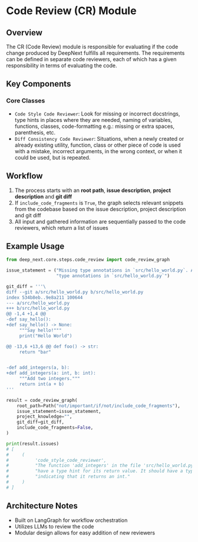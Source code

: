 # Code Review (CR) Module

## Overview

The CR (Code Review) module is responsible for evaluating if the code change produced by DeepNext fulfills all requirements. The requirements can be defined in separate code reviewers, each of which has a given responsibility in terms of evaluating the code.

## Key Components

### Core Classes

- `Code Style Code Reviewer`: Look for missing or incorrect docstrings, type hints in places where they are needed, naming of variables, functions, classes, code-formatting e.g.: missing or extra spaces, parenthesis, etc.
- `Diff Consistency Code Reviewer`: Situations, when a newly created or already existing utility, function, class or other piece of code is used with a mistake, incorrect arguments, in the wrong context, or when it could be used, but is repeated.

## Workflow

1. The process starts with an **root path**, **issue description**, **project description** and **git diff**
2. If `include_code_fragments` is `True`, the graph selects relevant snippets from the codebase based on the issue description, project description and git diff
3. All input and gathered information are sequentially passed to the code reviewers, which return a list of issues

## Example Usage

```python
from deep_next.core.steps.code_review import code_review_graph

issue_statement = ("Missing type annotations in `src/hello_world.py`. Add missing "
                   "type annotations in `src/hello_world.py`")

git_diff = '''\
diff --git a/src/hello_world.py b/src/hello_world.py
index 534b8eb..9e8a211 100644
--- a/src/hello_world.py
+++ b/src/hello_world.py
@@ -1,4 +1,4 @@
-def say_hello():
+def say_hello() -> None:
     """Say hello!"""
     print("Hello World")

@@ -13,6 +13,6 @@ def foo() -> str:
     return "bar"


-def add_integers(a, b):
+def add_integers(a: int, b: int):
     """Add two integers."""
     return int(a + b)
'''

result = code_review_graph(
    root_path=Path("not/important/if/not/include_code_fragments"),
    issue_statement=issue_statement,
    project_knowledge="",
    git_diff=git_diff,
    include_code_fragments=False,
)

print(result.issues)
# [
#     (
#          'code_style_code_reviewer',
#          "The function 'add_integers' in the file 'src/hello_world.py' does not "
#          "have a type hint for its return value. It should have a type hint "
#          "indicating that it returns an int."
#     )
# ]
```

## Architecture Notes

- Built on LangGraph for workflow orchestration
- Utilizes LLMs to review the code 
- Modular design allows for easy addition of new reviewers
